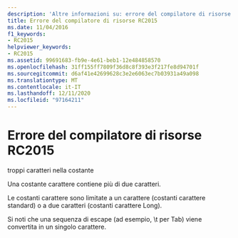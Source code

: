 ```yaml
---
description: 'Altre informazioni su: errore del compilatore di risorse risorse RC2015'
title: Errore del compilatore di risorse RC2015
ms.date: 11/04/2016
f1_keywords:
- RC2015
helpviewer_keywords:
- RC2015
ms.assetid: 99691683-fb9e-4e61-beb1-12e484858570
ms.openlocfilehash: 31ff155ff7809f36d8c8f393e3f217fe8d94701f
ms.sourcegitcommit: d6af41e42699628c3e2e6063ec7b03931a49a098
ms.translationtype: MT
ms.contentlocale: it-IT
ms.lasthandoff: 12/11/2020
ms.locfileid: "97164211"
---
```

# <a name="resource-compiler-error-rc2015"></a>Errore del compilatore di risorse RC2015

troppi caratteri nella costante

Una costante carattere contiene più di due caratteri.

Le costanti carattere sono limitate a un carattere (costanti carattere standard) o a due caratteri (costanti carattere Long).

Si noti che una sequenza di escape (ad esempio, \t per Tab) viene convertita in un singolo carattere.
